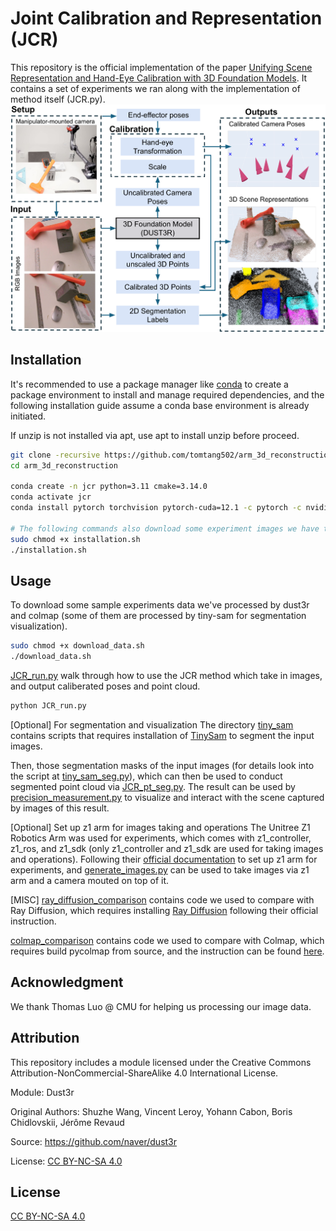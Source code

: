 # Joint Calibration and Representation (JCR) 

This  repository is the official implementation of the paper [Unifying Scene Representation and Hand-Eye Calibration with 3D Foundation Models](https://arxiv.org/abs/2404.11683). It contains a set of experiments we ran along with the implementation of method itself (JCR.py). 
![Method Demonstration](/configs/fig1.png)

## Installation

It's recommended to use a package manager like [conda](https://conda.io/projects/conda/en/latest/user-guide/getting-started.html) to create a package environment to install and manage required dependencies, and the following installation guide assume a conda base environment is already initiated.

If unzip is not installed via apt, use apt to install unzip before proceed.
```bash
git clone -recursive https://github.com/tomtang502/arm_3d_reconstruction.git
cd arm_3d_reconstruction

conda create -n jcr python=3.11 cmake=3.14.0
conda activate jcr
conda install pytorch torchvision pytorch-cuda=12.1 -c pytorch -c nvidia

# The following commands also download some experiment images we have taken via robotic arm.
sudo chmod +x installation.sh 
./installation.sh
```

## Usage

To download some sample experiments data we've processed by dust3r and colmap (some of them are processed by tiny-sam for segmentation visualization).
```bash
sudo chmod +x download_data.sh
./download_data.sh
```
[JCR_run.py](JCR_run.py) walk through how to use the JCR method which take in images, and output caliberated poses and point cloud.
```bash
python JCR_run.py
```
[Optional] For segmentation and visualization
The directory [tiny_sam](tiny_sam) contains scripts that requires installation of [TinySam](https://github.com/xinghaochen/TinySAM.git) to segment the input images.

Then, those segmentation masks of the input images (for details look into the script at [tiny_sam_seg.py](tiny_sam/tiny_sam_seg.py)), which can then be used to conduct segmented point cloud via [JCR_pt_seg.py](JCR_pt_seg.py). The result can be used by [precision_measurement.py](precision_measurement.py) to visualize and interact with the scene captured by images of this result.

[Optional] Set up z1 arm for images taking and operations
The Unitree Z1 Robotics Arm was used for experiments, which comes with z1_controller, z1_ros, and z1_sdk (only z1_controller and z1_sdk are used for taking images and operations). Following their [official documentation](https://dev-z1.unitree.com/) to set up z1 arm for experiments, and [generate_images.py](generate_images.py) can be used to take images via z1 arm and a camera mouted on top of it.

[MISC]
[ray_diffusion_comparison](ray_diffusion_comparison) contains code we used to compare with Ray Diffusion, which requires installing [Ray Diffusion](https://github.com/jasonyzhang/RayDiffusion.git) following their official instruction.

[colmap_comparison](colmap_comparison) contains code we used to compare with Colmap, which requires build pycolmap from source, and the instruction can be found [here](https://colmap.github.io/).

## Acknowledgment

We thank Thomas Luo @ CMU for helping us processing our image data.

## Attribution

This repository includes a module licensed under the Creative Commons Attribution-NonCommercial-ShareAlike 4.0 International License.

Module: Dust3r

Original Authors: Shuzhe Wang, Vincent Leroy, Yohann Cabon, Boris Chidlovskii, Jérôme Revaud

Source: https://github.com/naver/dust3r

License: [CC BY-NC-SA 4.0](https://creativecommons.org/licenses/by-nc-sa/4.0/)


## License

[CC BY-NC-SA 4.0](https://creativecommons.org/licenses/by-nc-sa/4.0/legalcode.en)
